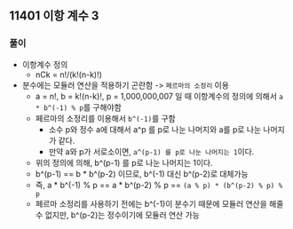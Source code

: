 ## 11401 이항 계수 3

### 풀이
- 이항계수 정의
    - nCk = n!/(k!(n-k)!)
- 분수에는 모듈러 연산을 적용하기 곤란함 -> `페르마의 소정리` 이용
    - a = n!, b = k!(n-k)!, p = 1,000,000,007 일 때 이항계수의 정의에 의해서 `a * b^(-1) % p`를 구해야함
    - 페르마의 소정리를 이용해서 `b^(-1)`를 구함
        - 소수 p와 정수 a에 대해서 a^p 를 p로 나눈 나머지와 a를 p로 나눈 나머지가 같다.
        - 만약 a와 p가 서로소이면, `a^(p-1) 를 p로 나눈 나머지는 1`이다.
    - 위의 정의에 의해, b^(p-1) 를 p로 나눈 나머지는 1이다.
    - b^(p-1) == b * b^(p-2) 이므로, b^(-1) 대신 b^(p-2)로 대체가능
    - 즉, a * b^(-1) % p == a * b^(p-2) % p == `(a % p) * (b^(p-2) % p) % p`
    - 페르마 소정리를 사용하기 전에는 b^(-1)이 분수기 때문에 모듈러 연산을 해줄 수 없지만, b^(p-2)는 정수이기에 모듈러 연산 가능